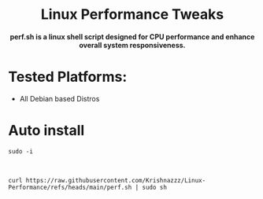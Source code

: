 
<h1 align ="center">Linux Performance Tweaks</h1>

<h4 align="center">perf.sh is a linux shell script designed for CPU performance and enhance overall system responsiveness.</h4>

# Tested Platforms:

 - All Debian based Distros

# Auto install

    sudo -i
<br>
   
    curl https://raw.githubusercontent.com/Krishnazzz/Linux-Performance/refs/heads/main/perf.sh | sudo sh
